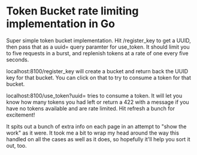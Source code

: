 # Token Bucket rate limiting implementation in Go

Super simple token bucket implementation.   Hit /register_key to get a UUID, then pass that as a uuid= query paramter for use_token.   It should limit you to five requests in a burst,
and replenish tokens at a rate of one every five seconds.

localhost:8100/register_key will create a bucket and return back the UUID key for that bucket. You can click on that to
try to consume a token for that bucket.

localhost:8100/use_token?uuid=<uuid> tries to consume a token. It will let you know how many tokens you had left or 
return a 422 with a message if you have no tokens available and are rate limited. Hit refresh a bunch for
excitement!

It spits out a bunch of extra info on each page in an attempt to "show the work" as it were. It took me a bit to wrap my
head around the way this handled on all the cases as well as it does, so hopefully it'll
help you sort it out, too.
